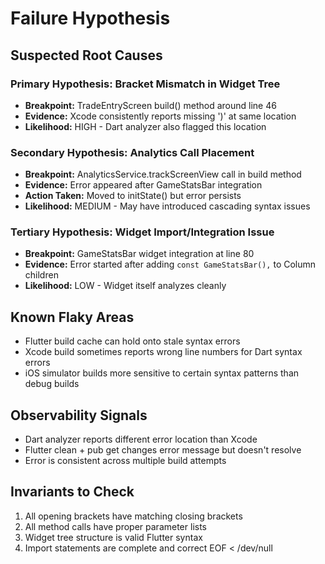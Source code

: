 # Failure Hypothesis

## Suspected Root Causes

### Primary Hypothesis: Bracket Mismatch in Widget Tree
- **Breakpoint:** TradeEntryScreen build() method around line 46
- **Evidence:** Xcode consistently reports missing ')' at same location
- **Likelihood:** HIGH - Dart analyzer also flagged this location

### Secondary Hypothesis: Analytics Call Placement
- **Breakpoint:** AnalyticsService.trackScreenView call in build method
- **Evidence:** Error appeared after GameStatsBar integration
- **Action Taken:** Moved to initState() but error persists
- **Likelihood:** MEDIUM - May have introduced cascading syntax issues

### Tertiary Hypothesis: Widget Import/Integration Issue
- **Breakpoint:** GameStatsBar widget integration at line 80
- **Evidence:** Error started after adding `const GameStatsBar(),` to Column children
- **Likelihood:** LOW - Widget itself analyzes cleanly

## Known Flaky Areas
- Flutter build cache can hold onto stale syntax errors
- Xcode build sometimes reports wrong line numbers for Dart syntax errors
- iOS simulator builds more sensitive to certain syntax patterns than debug builds

## Observability Signals
- Dart analyzer reports different error location than Xcode
- Flutter clean + pub get changes error message but doesn't resolve
- Error is consistent across multiple build attempts

## Invariants to Check
1. All opening brackets have matching closing brackets
2. All method calls have proper parameter lists
3. Widget tree structure is valid Flutter syntax
4. Import statements are complete and correct
EOF < /dev/null